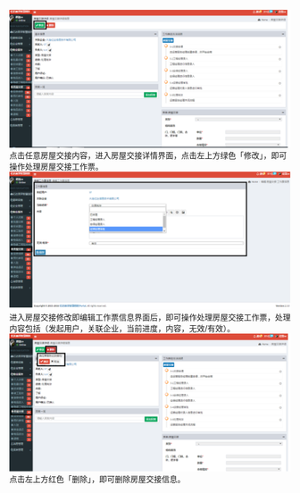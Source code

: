 ![](/assets/房屋交接9.png)点击任意房屋交接内容，进入房屋交接详情界面，点击左上方绿色「修改」，即可操作处理房屋交接工作票。![](/assets/房屋交接10.png)进入房屋交接修改即编辑工作票信息界面后，即可操作处理房屋交接工作票，处理内容包括（发起用户，关联企业，当前进度，内容，无效/有效）。![](/assets/房屋交接11.png)点击左上方红色「删除」，即可删除房屋交接信息。

